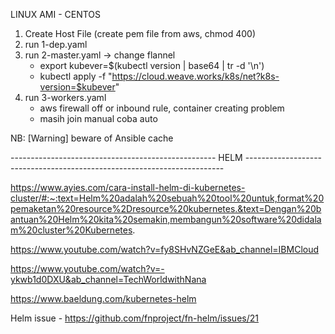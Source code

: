 LINUX AMI - CENTOS

1. Create Host File (create pem file from aws, chmod 400)
2. run 1-dep.yaml 
3. run 2-master.yaml -> change flannel
    - export kubever=$(kubectl version | base64 | tr -d '\n')
    - kubectl apply -f "https://cloud.weave.works/k8s/net?k8s-version=$kubever"
4. run 3-workers.yaml
    - aws firewall off or inbound rule, container creating problem
    - masih join manual coba auto

NB: [Warning] beware of Ansible cache


---------------------------------------------------  HELM  ------------------------------------------------------------------------

https://www.ayies.com/cara-install-helm-di-kubernetes-cluster/#:~:text=Helm%20adalah%20sebuah%20tool%20untuk,format%20pemaketan%20resource%2Dresource%20kubernetes.&text=Dengan%20bantuan%20Helm%20kita%20semakin,membangun%20software%20didalam%20cluster%20Kubernetes.

https://www.youtube.com/watch?v=fy8SHvNZGeE&ab_channel=IBMCloud

https://www.youtube.com/watch?v=-ykwb1d0DXU&ab_channel=TechWorldwithNana

https://www.baeldung.com/kubernetes-helm

Helm issue - https://github.com/fnproject/fn-helm/issues/21
